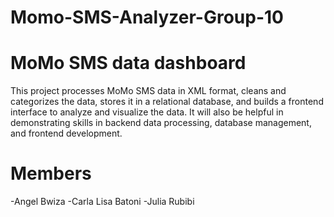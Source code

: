 # Momo-SMS-Analyzer-Group-10
 
#  MoMo SMS data dashboard
  
This project processes MoMo SMS data in XML format, cleans and categorizes the data, stores it in a relational database, and builds a frontend interface to analyze and visualize the data. It will also be helpful in demonstrating skills in backend data processing, database management, and frontend development.

# Members

-Angel Bwiza
-Carla Lisa Batoni
-Julia Rubibi
